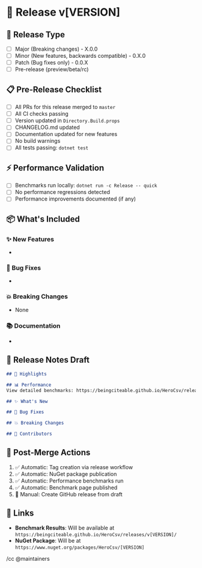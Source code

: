 # 🚀 Release v[VERSION]

## 🎯 Release Type
- [ ] Major (Breaking changes) - X.0.0
- [ ] Minor (New features, backwards compatible) - 0.X.0
- [ ] Patch (Bug fixes only) - 0.0.X
- [ ] Pre-release (preview/beta/rc)

## 📋 Pre-Release Checklist
- [ ] All PRs for this release merged to `master`
- [ ] All CI checks passing
- [ ] Version updated in `Directory.Build.props`
- [ ] CHANGELOG.md updated
- [ ] Documentation updated for new features
- [ ] No build warnings
- [ ] All tests passing: `dotnet test`

## ⚡ Performance Validation
- [ ] Benchmarks run locally: `dotnet run -c Release -- quick`
- [ ] No performance regressions detected
- [ ] Performance improvements documented (if any)

## 📦 What's Included

### ✨ New Features
<!-- List new features with PR links -->
- 

### 🐛 Bug Fixes
<!-- List bug fixes with issue links -->
- 

### 💥 Breaking Changes
<!-- Describe any breaking changes -->
- None

### 📚 Documentation
<!-- List documentation updates -->
- 

## 📝 Release Notes Draft
<!-- This will be used for the GitHub release -->
```markdown
## 🎉 Highlights

## 📊 Performance
View detailed benchmarks: https://beingciteable.github.io/HeroCsv/releases/v[VERSION]/

## ✨ What's New

## 🐛 Bug Fixes

## 💥 Breaking Changes

## 🙏 Contributors
```

## 🚀 Post-Merge Actions
<!-- These will be handled by GitHub Actions -->
1. ✅ Automatic: Tag creation via release workflow
2. ✅ Automatic: NuGet package publication
3. ✅ Automatic: Performance benchmarks run
4. ✅ Automatic: Benchmark page published
5. 🔄 Manual: Create GitHub release from draft

## 🔗 Links
- **Benchmark Results**: Will be available at `https://beingciteable.github.io/HeroCsv/releases/v[VERSION]/`
- **NuGet Package**: Will be at `https://www.nuget.org/packages/HeroCsv/[VERSION]`

/cc @maintainers